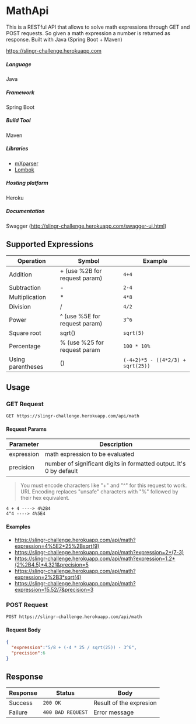# MathApi
This is a RESTful API that allows to solve math expressions through GET and POST requests. So given a math expression a number is returned as response. Built with Java (Spring Boot + Maven)

https://slingr-challenge.herokuapp.com

##### Language
Java

##### Framework
Spring Boot

##### Build Tool
Maven

##### Libraries

- [mXparser](http://mathparser.org/) 
- [Lombok](https://projectlombok.org/)

##### Hosting platform
Heroku

##### Documentation
Swagger (http://slingr-challenge.herokuapp.com/swagger-ui.html)

## Supported Expressions

| Operation | Symbol | Example |
| ----------- | ----------- | ----------- |
| Addition | + (use %2B for request param) | `4+4`
| Subtraction | - | `2-4`
| Multiplication | * | `4*8`
| Division | / | `4/2`
| Power | ^ (use %5E for request param) | `3^6`
| Square root | sqrt() | `sqrt(5)`
| Percentage | % (use %25 for request param | `100 * 10%`
| Using parentheses | () | `(-4+2)*5 - ((4*2/3) + sqrt(25))`

## Usage

### GET Request

```
GET https://slingr-challenge.herokuapp.com/api/math
```

#### Request Params

Parameter | Description | 
------------ | ------------- |  
expression | 	math expression to be evaluated
precision | 	number of significant digits in formatted output. It's 0 by default

> You must encode characters like "+" and "^" for this request to work. URL Encoding replaces "unsafe" characters with "%" followed by their hex equivalent.
```
4 + 4 ----> 4%2B4
4^4 ----> 4%5E4
```
#### Examples

- https://slingr-challenge.herokuapp.com/api/math?expression=4%5E2*25%2Bsqrt(9)
- https://slingr-challenge.herokuapp.com/api/math?expression=2*(7-3)
- https://slingr-challenge.herokuapp.com/api/math?expression=1.2*(2%2B4.5)*4.321&precision=5
- https://slingr-challenge.herokuapp.com/api/math?expression=2%2B3*sqrt(4)
- https://slingr-challenge.herokuapp.com/api/math?expression=15.52/7&precision=3

### POST Request

```
POST https://slingr-challenge.herokuapp.com/api/math
```

#### Request Body
```json
{
  "expression":"5/8 + (-4 * 25 / sqrt(25)) - 3^6", 
  "precision":6
}
```

## Response

 Response | Status | Body
------------ | ------------- |  ------------- |
Success | 	`200 OK` | Result of the expresion
Failure | 	`400 BAD REQUEST` | Error message


